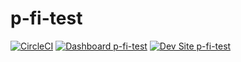 # p-fi-test

[![CircleCI](https://circleci.com/gh/finteractive/p-fi-test.svg?style=shield)](https://circleci.com/gh/finteractive/p-fi-test)
[![Dashboard p-fi-test](https://img.shields.io/badge/dashboard-p_fi_test-yellow.svg)](https://dashboard.pantheon.io/sites/17851beb-7512-4524-ac35-4a35943f119c#dev/code)
[![Dev Site p-fi-test](https://img.shields.io/badge/site-p_fi_test-blue.svg)](http://dev-p-fi-test.pantheonsite.io/)